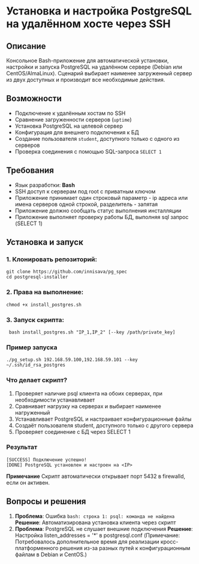 # Установка и настройка PostgreSQL на удалённом хосте через SSH

## Описание

Консольное Bash-приложение для автоматической установки, настройки и запуска PostgreSQL на удалённом сервере (Debian или CentOS/AlmaLinux). Сценарий выбирает наименее загруженный сервер из двух доступных и производит все необходимые действия.

## Возможности

- Подключение к удалённым хостам по SSH
- Сравнение загруженности серверов (`uptime`)
- Установка PostgreSQL на целевой сервер
- Конфигурация для внешнего подключения к БД
- Создание пользователя `student`, доступного только с одного из серверов
- Проверка соединения с помощью SQL-запроса `SELECT 1`

## Требования

- Язык разработки: **Bash**
- SSH доступ к серверам под root с приватным ключом
- Приложение принимает один строковый параметр - ip адреса или имена серверов одной строкой, разделитель - запятая
- Приложение должно сообщать статус выполнения инсталляции
- Приложение выполняет проверку работы БД, выполняя sql запрос (SELECT 1)

## Установка и запуск

### 1. **Клонировать репозиторий:**
```shell
git clone https://github.com/innisava/pg_spec
cd postgresql-installer
```
### 2. **Права на выполнение:**
```shell
chmod +x install_postgres.sh
```
### 3. **Запуск скрипта:**
```shell
 bash install_postgres.sh "IP_1,IP_2" [--key /path/private_key]
```
### **Пример запуска**
```shell
./pg_setup.sh 192.168.59.100,192.168.59.101 --key ~/.ssh/id_rsa_postgres
```
### **Что делает скрипт?**
1. Проверяет наличие psql клиента на обоих серверах, при необходимости устанавливает
2. Сравнивает нагрузку на серверах и выбирает наименее нагруженный
3. Устанавливает PostgreSQL и настраивает конфигурационные файлы
4. Создаёт пользователя student, доступного только с другого сервера
5. Проверяет соединение с БД через SELECT 1

### **Результат**
```shell
[SUCCESS] Подключение успешно!
[DONE] PostgreSQL установлен и настроен на <IP>
```
**Примечание**
Скрипт автоматически открывает порт 5432 в firewalld, если он активен.

## Вопросы и решения

1. **Проблема**: Ошибка `bash: строка 1: psql: команда не найдена`  
   **Решение**: Автоматизирована установка клиента через скрипт
2. **Проблема**: PostgreSQL не слушает внешние подключения
   **Решение**: Настройка listen_addresses = '*' в postgresql.conf
(Примечание: Потребовалось дополнительное время для реализации кросс-платформенного решения из-за разных путей к конфигурационным файлам в Debian и CentOS.)
